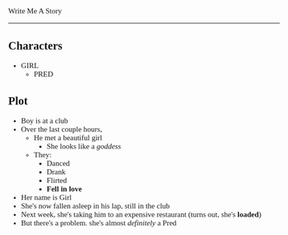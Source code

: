 <style>
	body {
		font-size: 15px;
		font-family: Verdana;
	};
</style>

Write Me A Story
****************
Characters
----------
- GIRL
	- PRED

Plot
----
- Boy is at a club
- Over the last couple hours,
	- He met a beautiful girl
		- She looks like a _goddess_
	- They:
		- Danced
		- Drank
		- Flirted
		- __Fell in love__
- Her name is Girl
- She's now fallen asleep in his lap, still in the club
- Next week, she's taking him to an expensive restaurant (turns out, she's __loaded__)
- But there's a problem. she's almost _definitely_ a Pred